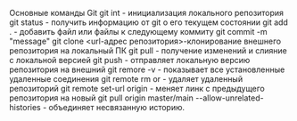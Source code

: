 Основные команды Git
git int - инициализация локального репозитория
git status - получить информацию от git о его текущем состоянии
git add . - добавить файл или файлы к следующему коммиту
git commit -m "message"
git clone <url-адрес репозитория>-клонирование внешнего репозитория на локальный ПК
git pull - получение изменений и слияние с локальной версией
git push -  отправляет локальную версию репозитория на внешний
git remore -v - показывает все установленные удаленные соединения
git remote rm <remote-url> or <nickname> - удаляет удаленный репозиторий
git remote set-url origin <remote-url> - меняет линк с предыдущего репозитория на новый
git pull origin master/main --allow-unrelated-histories - объединяет несвязанную историю.